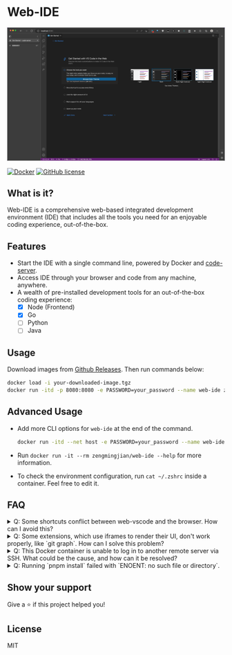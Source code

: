 # Web-IDE

![cover](https://raw.githubusercontent.com/zanminkian/static/main/web-ide/cover.jpeg)

[![Docker](https://img.shields.io/docker/v/zengmingjian/web-ide)](https://hub.docker.com/r/zengmingjian/web-ide)
[![GitHub license](https://img.shields.io/github/license/zanminkian/web-ide)](https://github.com/zanminkian/web-ide/blob/main/LICENSE)

## What is it?

Web-IDE is a comprehensive web-based integrated development environment (IDE) that includes all the tools you need for an enjoyable coding experience, out-of-the-box.

## Features

- Start the IDE with a single command line, powered by Docker and [code-server](https://github.com/coder/code-server).
- Access IDE through your browser and code from any machine, anywhere.
- A wealth of pre-installed development tools for an out-of-the-box coding experience:
  - [x] Node (Frontend)
  - [x] Go
  - [ ] Python
  - [ ] Java

## Usage

Download images from [Github Releases](https://github.com/zanminkian/web-ide/releases). Then run commands below:

```sh
docker load -i your-downloaded-image.tgz
docker run -itd -p 8080:8080 -e PASSWORD=your_password --name web-ide zengmingjian/web-ide
```

## Advanced Usage

- Add more CLI options for `web-ide` at the end of the command.

  ```sh
  docker run -itd --net host -e PASSWORD=your_password --name web-ide zengmingjian/web-ide --bind-addr 0.0.0.0:9090
  ```

- Run `docker run -it --rm zengmingjian/web-ide --help` for more information.

- To check the environment configuration, run `cat ~/.zshrc` inside a container. Feel free to edit it.

## FAQ

<details>
<summary>Q: Some shortcuts conflict between web-vscode and the browser. How can I avoid this?</summary>

A: Convert this web vscode into a Progressive Web App (PWA).

</details>

<details>
<summary>Q: Some extensions, which use iframes to render their UI, don't work properly, like `git graph`. How can I solve this problem?</summary>

A: This issue occurs when you access vscode in the browser with a website address that is not `localhost` and a protocol that is not `https`. Here are some solutions:

- Set up a forward proxy with the command `ssh -CqTnNfL 8080:127.0.0.1:8080 my-remote-server`. Then access vscode via `http://localhost:8080`.
- Open `chrome://flags/#unsafely-treat-insecure-origin-as-secure` in your browser to trust insecure origins. Then access vscode via `http://some-ip-or-domain:8080`.
- Use an `https` protocol instead of `http`.

</details>

<details>
<summary>Q: This Docker container is unable to log in to another remote server via SSH. What could be the cause, and how can it be resolved?</summary>

A: Probably, the remote server does not support the `rsa` algorithm due to security concerns. Here are two alternatives:

- Generate your SSH key using the `ed25519` algorithm, with `ssh-keygen -t ed25519`.
- Add `HostkeyAlgorithms +ssh-rsa\n    PubkeyAcceptedAlgorithms +ssh-rsa\n    PubkeyAcceptedKeyTypes +ssh-rsa` to `~/.ssh/config`. For example: `Hostname user@your-ip.com\n    HostkeyAlgorithms +ssh-rsa\n    PubkeyAcceptedAlgorithms +ssh-rsa\n    PubkeyAcceptedKeyTypes +ssh-rsa\n`

</details>

<details>
<summary>Q: Running `pnpm install` failed with `ENOENT: no such file or directory`.</summary>

A: If you are using macOS, mounting volume in `virtiofs` mount type will be unstable to use pnpm. Here are 3 workarounds:

- Set the container file sharing to `gRPC FUSE` implementation. Refer [this comment](https://github.com/pnpm/pnpm/issues/5803#issuecomment-1694241533).
- Add `package-import-method=clone-or-copy` to the `~/.npmrc` file.
- Add `store-dir=${HOME}/.local/share/pnpm/store` to the `~/.npmrc` file.

</details>

## Show your support

Give a ⭐️ if this project helped you!

## License

MIT
